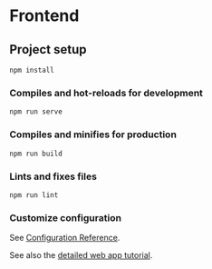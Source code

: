 # Frontend

## Project setup

```
npm install
```

### Compiles and hot-reloads for development

```
npm run serve
```

### Compiles and minifies for production

```
npm run build
```

### Lints and fixes files

```
npm run lint
```

### Customize configuration

See [Configuration Reference](https://cli.vuejs.org/config/).

See also the [detailed web app tutorial](https://chainstack.com/deploy-a-hyperledger-fabric-v2-web-app-using-sdk-for-node-js/).
